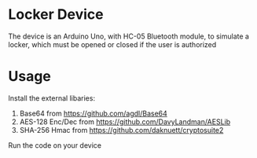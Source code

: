 # Locker Device
The device is an Arduino Uno, with HC-05 Bluetooth module, to simulate a locker, which must be opened or closed if the user is authorized

# Usage
Install the external libaries:
1. Base64 from https://github.com/agdl/Base64
2. AES-128 Enc/Dec from https://github.com/DavyLandman/AESLib
3. SHA-256 Hmac from https://github.com/daknuett/cryptosuite2

Run the code on your device
